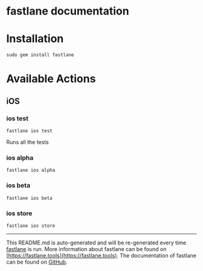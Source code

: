 fastlane documentation
================
# Installation
```
sudo gem install fastlane
```
# Available Actions
## iOS
### ios test
```
fastlane ios test
```
Runs all the tests
### ios alpha
```
fastlane ios alpha
```

### ios beta
```
fastlane ios beta
```

### ios store
```
fastlane ios store
```


----

This README.md is auto-generated and will be re-generated every time [fastlane](https://fastlane.tools) is run.
More information about fastlane can be found on [https://fastlane.tools](https://fastlane.tools).
The documentation of fastlane can be found on [GitHub](https://github.com/fastlane/fastlane/tree/master/fastlane).
